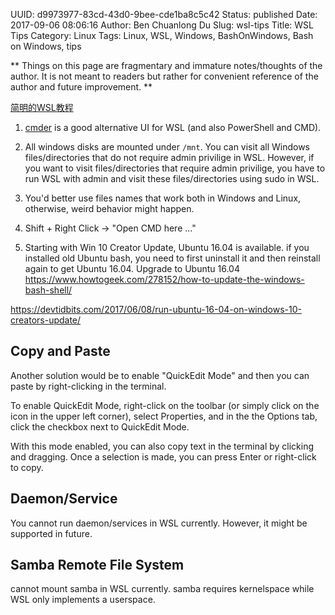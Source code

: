 UUID: d9973977-83cd-43d0-9bee-cde1ba8c5c42
Status: published
Date: 2017-09-06 08:06:16
Author: Ben Chuanlong Du
Slug: wsl-tips
Title: WSL Tips
Category: Linux
Tags: Linux, WSL, Windows, BashOnWindows, Bash on Windows, tips

**
Things on this page are
fragmentary and immature notes/thoughts of the author.
It is not meant to readers
but rather for convenient reference of the author and future improvement.
**

[简明的WSL教程](https://zhuanlan.zhihu.com/p/24537874)

1. [cmder](http://cmder.net/) is a good alternative UI for WSL (and also PowerShell and CMD).

1. All windows disks are mounted under `/mnt`. 
You can visit all Windows files/directories that do not require admin privilige in WSL. 
However, 
if you want to visit files/directories that require admin privilige, 
you have to run WSL with admin and visit these files/directories using sudo in WSL.

2. You'd better use files names that work both in Windows and Linux, 
otherwise, weird behavior might happen. 

3. Shift + Right Click -> "Open CMD here ..."

4. Starting with Win 10 Creator Update, Ubuntu 16.04 is available. if you installed old Ubuntu bash,
you need to first uninstall it and then reinstall again to get Ubuntu 16.04.
Upgrade to Ubuntu 16.04
https://www.howtogeek.com/278152/how-to-update-the-windows-bash-shell/

https://devtidbits.com/2017/06/08/run-ubuntu-16-04-on-windows-10-creators-update/



## Copy and Paste

Another solution would be to enable "QuickEdit Mode" and then you can paste by right-clicking in the terminal.

To enable QuickEdit Mode, right-click on the toolbar (or simply click on the icon in the upper left corner), select Properties, and in the the Options tab, click the checkbox next to QuickEdit Mode.

With this mode enabled, you can also copy text in the terminal by clicking and dragging. Once a selection is made, you can press Enter or right-click to copy.



## Daemon/Service

You cannot run daemon/services in WSL currently. However, it might be supported in future.

## Samba Remote File System

cannot mount samba in WSL currently.
samba requires kernelspace while WSL only implements a userspace.


